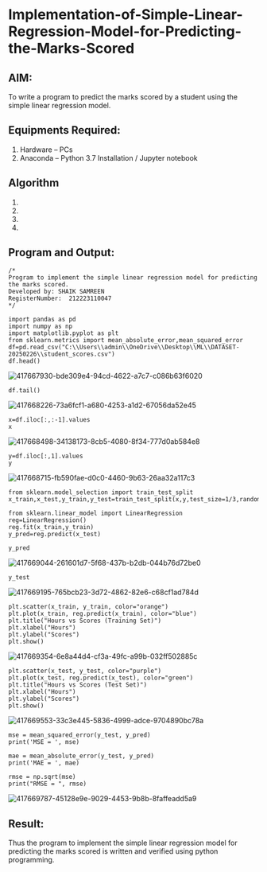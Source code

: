# Implementation-of-Simple-Linear-Regression-Model-for-Predicting-the-Marks-Scored

## AIM:
To write a program to predict the marks scored by a student using the simple linear regression model.

## Equipments Required:
1. Hardware – PCs
2. Anaconda – Python 3.7 Installation / Jupyter notebook

## Algorithm
1. 
2. 
3. 
4. 

## Program and Output:
```
/*
Program to implement the simple linear regression model for predicting the marks scored.
Developed by: SHAIK SAMREEN
RegisterNumber:  212223110047
*/
```
```
import pandas as pd
import numpy as np
import matplotlib.pyplot as plt
from sklearn.metrics import mean_absolute_error,mean_squared_error
df=pd.read_csv("C:\\Users\\admin\\OneDrive\\Desktop\\ML\\DATASET-20250226\\student_scores.csv")
df.head()
```
![417667930-bde309e4-94cd-4622-a7c7-c086b63f6020](https://github.com/user-attachments/assets/ca2a5e2c-3322-4137-94c5-86d8ec2fa760)

```
df.tail()
```
![417668226-73a6fcf1-a680-4253-a1d2-67056da52e45](https://github.com/user-attachments/assets/be15abc0-f6ba-46e4-b605-5ae357f7d9af)
```
x=df.iloc[:,:-1].values
x
```
![417668498-34138173-8cb5-4080-8f34-777d0ab584e8](https://github.com/user-attachments/assets/d80d9ddd-e1ba-41fa-be83-dcf9c6c41f1c)
```
y=df.iloc[:,1].values
y
```
![417668715-fb590fae-d0c0-4460-9b63-26aa32a117c3](https://github.com/user-attachments/assets/bcb495d6-3ee0-48ab-8c46-a5badee3d42f)
```
from sklearn.model_selection import train_test_split
x_train,x_test,y_train,y_test=train_test_split(x,y,test_size=1/3,random_state=0)

from sklearn.linear_model import LinearRegression
reg=LinearRegression()
reg.fit(x_train,y_train)
y_pred=reg.predict(x_test)

y_pred
```
![417669044-261601d7-5f68-437b-b2db-044b76d72be0](https://github.com/user-attachments/assets/b4f27e14-47c8-4281-b16b-9933dfd9fde5)
```
y_test
```
![417669195-765bcb23-3d72-4862-82e6-c68cf1ad784d](https://github.com/user-attachments/assets/2b44b4de-7138-4a5c-b879-cebc1ae9a5b3)
```
plt.scatter(x_train, y_train, color="orange")
plt.plot(x_train, reg.predict(x_train), color="blue")
plt.title("Hours vs Scores (Training Set)")
plt.xlabel("Hours")
plt.ylabel("Scores")
plt.show()
```
![417669354-6e8a44d4-cf3a-49fc-a99b-032ff502885c](https://github.com/user-attachments/assets/3a43cd58-b93e-479a-8750-460810051f41)
```
plt.scatter(x_test, y_test, color="purple")
plt.plot(x_test, reg.predict(x_test), color="green")
plt.title("Hours vs Scores (Test Set)")
plt.xlabel("Hours")
plt.ylabel("Scores")
plt.show()
```
![417669553-33c3e445-5836-4999-adce-9704890bc78a](https://github.com/user-attachments/assets/2e92877a-948b-4de0-a3ae-caeb07da47dc)
```
mse = mean_squared_error(y_test, y_pred)
print('MSE = ', mse)

mae = mean_absolute_error(y_test, y_pred)
print('MAE = ', mae)

rmse = np.sqrt(mse)
print("RMSE = ", rmse)

```
![417669787-45128e9e-9029-4453-9b8b-8faffeadd5a9](https://github.com/user-attachments/assets/fb43d652-46ff-4b29-84ab-4eee843be0d4)

## Result:
Thus the program to implement the simple linear regression model for predicting the marks scored is written and verified using python programming.
